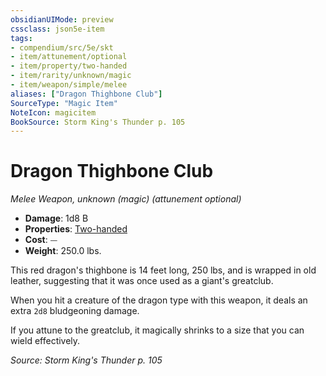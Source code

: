 ```yaml
---
obsidianUIMode: preview
cssclass: json5e-item
tags:
- compendium/src/5e/skt
- item/attunement/optional
- item/property/two-handed
- item/rarity/unknown/magic
- item/weapon/simple/melee
aliases: ["Dragon Thighbone Club"]
SourceType: "Magic Item"
NoteIcon: magicitem
BookSource: Storm King's Thunder p. 105
---
```

# Dragon Thighbone Club
*Melee Weapon, unknown (magic) (attunement optional)*  

- **Damage**: 1d8 B
- **Properties**: [Two-handed](/2-Mechanics/CLI/rules/item-properties.md#Two-handed)
- **Cost**: ⏤
- **Weight**: 250.0 lbs.

This red dragon's thighbone is 14 feet long, 250 lbs, and is wrapped in old leather, suggesting that it was once used as a giant's greatclub.

When you hit a creature of the dragon type with this weapon, it deals an extra `2d8` bludgeoning damage.

If you attune to the greatclub, it magically shrinks to a size that you can wield effectively.

*Source: Storm King's Thunder p. 105*